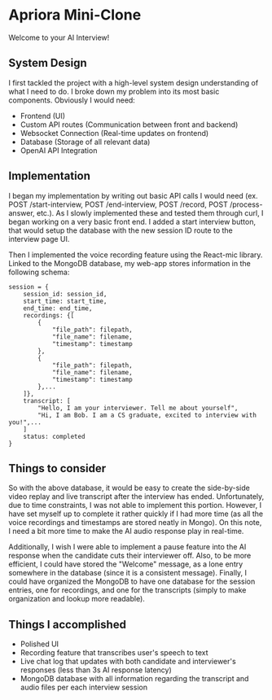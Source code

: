 # Apriora Mini-Clone

Welcome to your AI Interview!

## System Design
I first tackled the project with a high-level system design understanding of what I need to do. I broke down my problem into its most basic components. Obviously I would need:

- Frontend (UI)
- Custom API routes (Communication between front and backend)
- Websocket Connection (Real-time updates on frontend)
- Database (Storage of all relevant data)
- OpenAI API Integration

## Implementation
I began my implementation by writing out basic API calls I would need (ex. POST /start-interview, POST /end-interview, POST /record, POST /process-answer, etc.). As I slowly implemented these and tested them through curl, I began working on a very basic front end. I added a start interview button, that would setup the database with the new session ID route to the interview page UI. 

Then I implemented the voice recording feature using the React-mic library. Linked to the MongoDB database, my web-app stores information in the following schema: 

```
session = {
    session_id: session_id,
    start_time: start_time,
    end_time: end_time,
    recordings: {[
        {
            "file_path": filepath,
            "file_name": filename,
            "timestamp": timestamp
        },
        {
            "file_path": filepath,
            "file_name": filename,
            "timestamp": timestamp
        },...
    ]},
    transcript: [
        "Hello, I am your interviewer. Tell me about yourself",
        "Hi, I am Bob. I am a CS graduate, excited to interview with you!",...
    ]
    status: completed
}
```

## Things to consider
So with the above database, it would be easy to create the side-by-side video replay and live transcript after the interview has ended. Unfortunately, due to time constraints, I was not able to implement this portion. However, I have set myself up to complete it rather quickly if I had more time (as all the voice recordings and timestamps are stored neatly in Mongo). On this note, I need a bit more time to make the AI audio response play in real-time. 

Additionally, I wish I were able to implement a pause feature into the AI response when the candidate cuts their interviewer off. Also, to be more efficient, I could have stored the "Welcome" message, as a lone entry somewhere in the database (since it is a consistent message). Finally, I could have organized the MongoDB to have one database for the session entries, one for recordings, and one for the transcripts (simply to make organization and lookup more readable).

## Things I accomplished
- Polished UI
- Recording feature that transcribes user's speech to text
- Live chat log that updates with both candidate and interviewer's responses (less than 3s AI response latency)
- MongoDB database with all information regarding the transcript and audio files per each interview session